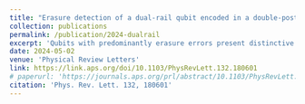 ```yaml
---
title: "Erasure detection of a dual-rail qubit encoded in a double-post superconducting cavity"
collection: publications
permalink: /publication/2024-dualrail
excerpt: 'Qubits with predominantly erasure errors present distinctive advantages for quantum error correction (QEC) and fault-tolerant quantum computing. Logical qubits based on dual-rail encoding that exploit erasure detection have been recently proposed in superconducting circuit architectures, with either coupled transmons or cavities. Here, we implement a dual-rail qubit encoded in a compact, double-post superconducting cavity. Using an auxiliary transmon, we perform erasure detection on the dual-rail subspace. We characterize the behavior of the code space by a novel method to perform joint-Wigner tomography. This is based on modifying the cross-Kerr interaction between the cavity modes and the transmon. We measure an erasure rate of 3.981±0.003 (ms)−1 and a residual, postselected dephasing error rate up to 0.17 (ms)−1 within the code space. This strong hierarchy of error rates, together with the compact and hardware-efficient nature of this novel architecture, holds promise in realizing QEC schemes with enhanced thresholds and improved scaling.'
date: 2024-05-02
venue: 'Physical Review Letters'
link: https://link.aps.org/doi/10.1103/PhysRevLett.132.180601
# paperurl: 'https://journals.aps.org/prl/abstract/10.1103/PhysRevLett.132.180601'
citation: 'Phys. Rev. Lett. 132, 180601'
---
```

